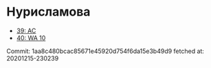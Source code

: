 # Нурисламова
- [39: AC](39.md)
- [40: WA 10](40.md)

Commit: 1aa8c480bcac85671e45920d754f6da15e3b49d9
 fetched at: 20201215-230239
